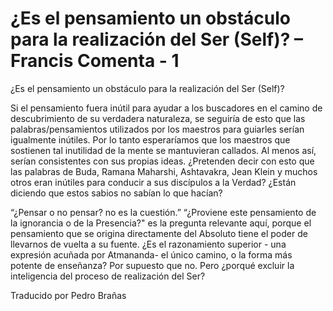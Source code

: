 # ¿Es el pensamiento un obstáculo para la realización del Ser (Self)? – Francis Comenta - 1

¿Es el pensamiento un obstáculo para la realización del Ser (Self)?

Si el pensamiento fuera inútil para ayudar a los buscadores en el camino de descubrimiento de su verdadera naturaleza, se seguiría de esto que las palabras/pensamientos utilizados por los maestros para guiarles serían igualmente inútiles. Por lo tanto esperaríamos que los maestros que sostienen tal inutilidad de la mente se mantuvieran callados. Al menos así, serían consistentes con sus propias ideas. ¿Pretenden decir con esto que las palabras de Buda, Ramana Maharshi, Ashtavakra, Jean Klein y muchos otros eran inútiles para conducir a sus discípulos a la Verdad? ¿Están diciendo que estos sabios no sabían lo que hacían? 

“¿Pensar o no pensar? no es la cuestión.” “¿Proviene este pensamiento de la ignorancia o de la Presencia?" es la pregunta relevante aquí, porque el pensamiento que se origina directamente del Absoluto tiene el poder de llevarnos de vuelta a su fuente. ¿Es el razonamiento superior - una expresión acuñada por Atmananda- el único camino, o la forma más potente de enseñanza? Por supuesto que no. Pero ¿porqué excluir la inteligencia del proceso de realización del Ser?

Traducido por Pedro Brañas


